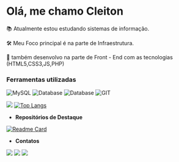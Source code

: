 # **Olá, me chamo Cleiton**

📚 Atualmente estou estudando sistemas de informação.

🛠 Meu Foco principal é na parte de Infraestrutura.

🔧 também desenvolvo na parte de Front - End com as tecnologias (HTML5,CSS3,JS,PHP)

<!--Seção de ferramentas utilizadas-->

### Ferramentas utilizadas

![MySQL](https://img.shields.io/badge/MySQL-00000F?style=for-the-badge&logo=mysql&logoColor=white)
![Database](https://img.shields.io/badge/Oracle-F80000?style=for-the-badge&logo=Oracle&logoColor=white)
![Database](https://img.shields.io/badge/MongoDB-4EA94B?style=for-the-badge&logo=mongodb&logoColor=white)
![GIT](https://img.shields.io/badge/GIT-E44C30?style=for-the-badge&logo=git&logoColor=white)

<!--Estatisticas do GitHub-->
![](https://github-readme-stats.vercel.app/api?username=cleitonmendescoelho&show_icons=true&theme=codeSTACKr)
[![Top Langs](https://github-readme-stats.vercel.app/api/top-langs/?username=cleitonmendescoelho)](https://github.com/anuraghazra/github-readme-stats)

<!--Repositórios mais relevantes-->

* **Repositórios de Destaque**

[![Readme Card](https://github-readme-stats.vercel.app/api/pin/?username=cleitonmendescoelho&repo=Projetos-Front-End)](https://github.com/cleitonmendescoelho/Projetos-Front-End)

<!--Meios de contato-->

- **Contatos**

[![](https://img.shields.io/badge/LinkedIn-0077B5?style=for-the-badge&logo=linkedin&logoColor=white)](https://linkedin.com/in/cleitonmendescoelho)
[![](https://img.shields.io/badge/WhatsApp-25D366?style=for-the-badge&logo=whatsapp&logoColor=white)]()
[![](https://img.shields.io/badge/Gmail-D14836?style=for-the-badge&logo=gmail&logoColor=white)]()

